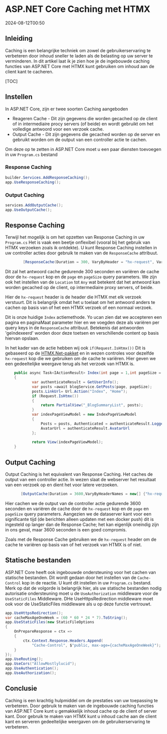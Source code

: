 # ASP.NET Core Caching met HTMX

<!--category-- ASP.NET, HTMX -->
<datetime class="hidden">2024-08-12T00:50</datetime>

## Inleiding

Caching is een belangrijke techniek om zowel de gebruikerservaring te verbeteren door inhoud sneller te laden als de belasting op uw server te verminderen. In dit artikel laat ik je zien hoe je de ingebouwde caching functies van ASP.NET Core met HTMX kunt gebruiken om inhoud aan de client kant te cacheren.

[TOC]

## Instellen

In ASP.NET Core, zijn er twee soorten Caching aangeboden

- Reageren Cache - Dit zijn gegevens die worden gecached op de client of in intermediaire procy servers (of beide) en wordt gebruikt om het volledige antwoord voor een verzoek cache.
- Output Cache - Dit zijn gegevens die gecached worden op de server en gebruikt worden om de output van een controller actie te cachen.

Om deze op te zetten in ASP.NET Core moet u een paar diensten toevoegen in uw `Program.cs` bestand

### Response Caching

```csharp
builder.Services.AddResponseCaching();
app.UseResponseCaching();
```

### Output Caching

```csharp
services.AddOutputCache();
app.UseOutputCache();
```

## Response Caching

Terwijl het mogelijk is om het opzetten van Response Caching in uw `Program.cs` Het is vaak een beetje onflexibel (vooral bij het gebruik van HTMX verzoeken zoals ik ontdekte). U kunt Response Caching instellen in uw controller acties door gebruik te maken van de `ResponseCache` attribuut.

```csharp
        [ResponseCache(Duration = 300, VaryByHeader = "hx-request", VaryByQueryKeys = new[] {"page", "pageSize"}, Location = ResponseCacheLocation.Any)]
```

Dit zal het antwoord cache gedurende 300 seconden en variëren de cache door de `hx-request` kop en de `page` en `pageSize` query parameters. We zijn ook het instellen van de `Location` tot `Any` wat betekent dat het antwoord kan worden gecached op de client, op intermediaire proxy servers, of beide.

Hier de `hx-request` header is de header die HTMX met elk verzoek verstuurt. Dit is belangrijk omdat het u toelaat om het antwoord anders te cachen op basis van of het een HTMX verzoek of een normaal verzoek.

Dit is onze huidige `Index` actiemethode. Yo ucan zien dat we accepteren een pagina en paginaMaat parameter hier en we voegden deze als variëren per query keys in de `ResponseCache` attribuut. Betekenis dat antwoorden 'geïndexeerd' worden door deze toetsen en verschillende content op basis hiervan opslaan.

In het kader van de actie hebben wij ook `if(Request.IsHtmx())` Dit is gebaseerd op de [HTMX.Net-pakket](https://github.com/khalidabuhakmeh/Htmx.Net)  en in wezen controles voor dezelfde `hx-request` kop die we gebruiken om de cache te variëren. Hier geven we een gedeeltelijke weergave terug als het verzoek van HTMX is.

```csharp
    public async Task<IActionResult> Index(int page = 1,int pageSize = 5)
    {
            var authenticateResult = GetUserInfo();
            var posts =await blogService.GetPosts(page, pageSize);
            posts.LinkUrl= Url.Action("Index", "Home");
            if (Request.IsHtmx())
            {
                return PartialView("_BlogSummaryList", posts);
            }
            var indexPageViewModel = new IndexPageViewModel
            {
                Posts = posts, Authenticated = authenticateResult.LoggedIn, Name = authenticateResult.Name,
                AvatarUrl = authenticateResult.AvatarUrl
            };
            
            return View(indexPageViewModel);
    }
```

## Output Caching

Output Caching is het equivalent van Response Caching. Het caches de output van een controller actie. In wezen slaat de webserver het resultaat van een verzoek op en dient het voor latere verzoeken.

```csharp
       [OutputCache(Duration = 3600,VaryByHeaderNames = new[] {"hx-request"},VaryByQueryKeys = new[] {"page", "pageSize"})]
```

Hier cachen we de output van de controller actie gedurende 3600 seconden en variëren de cache door de `hx-request` kop en de `page` en `pageSize` query parameters.
Aangezien we de dataserver kant voor een significante tijd (de berichten alleen updaten met een docker push) dit is ingesteld op langer dan de Response Cache; het kan eigenlijk oneindig zijn in ons geval, maar 3600 seconden is een goed compromis.

Zoals met de Response Cache gebruiken we de `hx-request` header om de cache te variëren op basis van of het verzoek van HTMX is of niet.

## Statische bestanden

ASP.NET Core heeft ook ingebouwde ondersteuning voor het cachen van statische bestanden. Dit wordt gedaan door het instellen van de `Cache-Control` kop in de reactie. U kunt dit instellen in uw `Program.cs` bestand.
Merk op dat de volgorde is belangrijk hier, als uw statische bestanden nodig autorisatie ondersteuning moet u de `UseAuthorization` middleware voor de `UseStaticFiles` Middleware. DHe UseHttpsRedirection middleware moet ook voor de UseStaticFiles middleware als u op deze functie vertrouwt.

```csharp
app.UseHttpsRedirection();
var cacheMaxAgeOneWeek = (60 * 60 * 24 * 7).ToString();
app.UseStaticFiles(new StaticFileOptions
{
    OnPrepareResponse = ctx =>
    {
        ctx.Context.Response.Headers.Append(
            "Cache-Control", $"public, max-age={cacheMaxAgeOneWeek}");
    }
});
app.UseRouting();
app.UseCors("AllowMostlylucid");
app.UseAuthentication();
app.UseAuthorization();
```

## Conclusie

Caching is een krachtig hulpmiddel om de prestaties van uw toepassing te verbeteren. Door gebruik te maken van de ingebouwde caching functies van ASP.NET Core kunt u gemakkelijk inhoud cache op de client of server kant. Door gebruik te maken van HTMX kunt u inhoud cache aan de client kant en serveren gedeeltelijke weergaven om de gebruikerservaring te verbeteren.